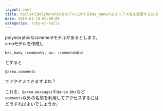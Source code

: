 ```yaml
---
layout: post
title: Rails4でpolymorphicなモデルに対するhas_manyのエイリアス名を変更するには？
date: 2015-01-19 05:49:05
categories: ruby-on-rails
---
```

<p>polymorphicなcommentモデルがあるとします。<br>
areaモデルを作成し</p>

```
has_many :comments, as: :commendable 
```

<p>とすると</p>

```
@area.comments 
```

<p>でアクセスできますよね？ </p>

<p>これを、<code>@area.messages</code>や<code>@area.bbs</code>など<br>
<code>comments</code>以外の名前を利用してアクセスするには<br>
どうすればよいでしょうか。</p>
